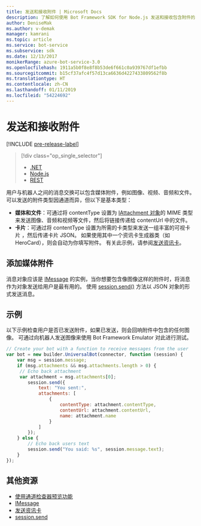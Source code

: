 ```yaml
---
title: 发送和接收附件 | Microsoft Docs
description: 了解如何使用 Bot Framework SDK for Node.js 发送和接收包含附件的消息。
author: DeniseMak
ms.author: v-demak
manager: kamrani
ms.topic: article
ms.service: bot-service
ms.subservice: sdk
ms.date: 12/13/2017
monikerRange: azure-bot-service-3.0
ms.openlocfilehash: 1911a5b0f8e8f8b53de6f661c0a939767df1efbb
ms.sourcegitcommit: b15cf37afc4f57d13ca6636d4227433809562f8b
ms.translationtype: HT
ms.contentlocale: zh-CN
ms.lasthandoff: 01/11/2019
ms.locfileid: "54224692"
---
```

# <a name="send-and-receive-attachments"></a>发送和接收附件

[!INCLUDE [pre-release-label](../includes/pre-release-label-v3.md)]

> [!div class="op_single_selector"]
> - [.NET](../dotnet/bot-builder-dotnet-add-media-attachments.md)
> - [Node.js](../nodejs/bot-builder-nodejs-send-receive-attachments.md)
> - [REST](../rest-api/bot-framework-rest-connector-add-media-attachments.md)

用户与机器人之间的消息交换可以包含媒体附件，例如图像、视频、音频和文件。 可以发送的附件类型因通道而异，但以下是基本类型：

* **媒体和文件**：可通过将 contentType 设置为 [IAttachment 对象][IAttachment]的 MIME 类型来发送图像、音频和视频等文件，然后将链接传递给 contentUrl 中的文件。
* **卡片**：可通过将 contentType 设置为所需的卡类型来发送一组丰富的可视卡片 <!-- and custom keyboards -->，然后传递卡片 JSON。 如果使用其中一个资讯卡生成器类（如 HeroCard），则会自动为你填写附件。 有关此示例，请参阅[发送资讯卡](bot-builder-nodejs-send-rich-cards.md)。

## <a name="add-a-media-attachment"></a>添加媒体附件
消息对象应该是 [IMessage][IMessage] 的实例，当你想要包含像图像这样的附件时，将消息作为对象发送给用户是最有用的。 使用 [session.send()][SessionSend] 方法以 JSON 对象的形式发送消息。 

## <a name="example"></a>示例

以下示例检查用户是否已发送附件，如果已发送，则会回响附件中包含的任何图像。 可通过向机器人发送图像来使用 Bot Framework Emulator 对此进行测试。

```javascript
// Create your bot with a function to receive messages from the user
var bot = new builder.UniversalBot(connector, function (session) {
    var msg = session.message;
    if (msg.attachments && msg.attachments.length > 0) {
     // Echo back attachment
     var attachment = msg.attachments[0];
        session.send({
            text: "You sent:",
            attachments: [
                {
                    contentType: attachment.contentType,
                    contentUrl: attachment.contentUrl,
                    name: attachment.name
                }
            ]
        });
    } else {
        // Echo back users text
        session.send("You said: %s", session.message.text);
    }
});
```
## <a name="additional-resources"></a>其他资源

* [使用通道检查器预览功能][inspector]
* [IMessage][IMessage]
* [发送资讯卡][SendRichCard]
* [session.send][SessionSend]

[IMessage]: http://docs.botframework.com/en-us/node/builder/chat-reference/interfaces/_botbuilder_d_.imessage
[SendRichCard]: bot-builder-nodejs-send-rich-cards.md
[SessionSend]: https://docs.botframework.com/en-us/node/builder/chat-reference/classes/_botbuilder_d_.session.html#send
[IAttachment]: https://docs.botframework.com/en-us/node/builder/chat-reference/interfaces/_botbuilder_d_.iattachment.html
[inspector]: ../bot-service-channel-inspector.md
